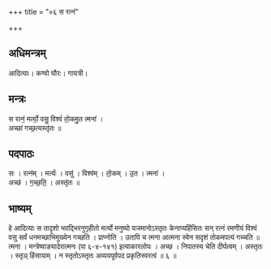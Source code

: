 +++
title = "०६ स रत्नं"

+++
## अधिमन्त्रम्
आदित्याः। कण्वो घौरः। गायत्री।

## मन्त्रः
स रत्नं॒ मर्त्यो॒ वसु॒ विश्वं॑ तो॒कमु॒त त्मना॑ ।  
अच्छा॑ गच्छ॒त्यस्तृ॑तः ॥

## पदपाठः
सः । रत्न॑म् । मर्त्यः॑ । वसु॑ । विश्व॑म् । तो॒कम् । उ॒त । त्मना॑ ।  
अच्छ॑ । ग॒च्छ॒ति॒ । अस्तृ॑तः ॥

## भाष्यम्
हे आदित्याः स तादृशो भवद्भिरनुगृहीतो मर्त्यो मनुष्यो यजमानोऽस्तृतः केनाप्यहिंसितः सन् रत्नं रमणीयं विश्वं वसु सर्वं धनमच्छाभिमुख्येन गच्छति । प्राप्नोति । उतापि च त्मना आत्मना स्वेन सदृशं तोकमपत्यं गच्चति ॥ त्मना । मन्त्रेष्वाङ्यादेरात्मनः (पा ६-४-१४१) इत्याकारलोपः । अच्छ । निपातस्य चेति दीर्घत्वम् । अस्तृतः । स्तृञ् हिंसायाम् । न स्तृतोऽस्तृतः अव्ययपूर्वपद प्रकृतिस्वरत्वं ॥ ६ ॥